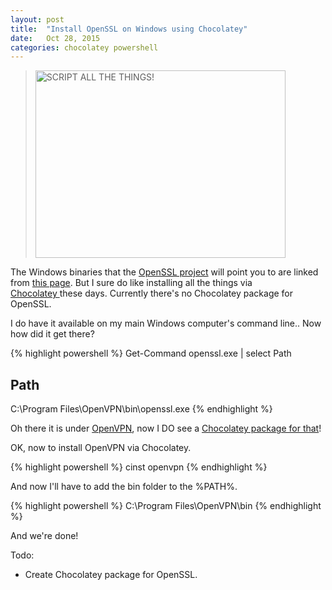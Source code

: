 ```yaml
---
layout: post
title:  "Install OpenSSL on Windows using Chocolatey"
date:   Oct 28, 2015
categories: chocolatey powershell
---
```


<blockquote><img class="alignnone" src="https://s3.amazonaws.com/media-p.slid.es/uploads/gonzalocasas/images/533024/intro-meme.jpg" alt="SCRIPT ALL THE THINGS!" width="400" height="300" /></blockquote>
The Windows binaries that the <a href="https://www.openssl.org">OpenSSL project</a> will point you to are linked from <a href="https://www.openssl.org/community/binaries.html">this page</a>. But I sure do like installing all the things via <a href="https://chocolatey.org">Chocolatey </a>these days. Currently there's no Chocolatey package for OpenSSL.

<!--more-->

I do have it available on my main Windows computer's command line.. Now how did it get there?

{% highlight powershell %}
Get-Command openssl.exe | select Path

Path
----
C:\Program Files\OpenVPN\bin\openssl.exe
{% endhighlight %}

Oh there it is under <a href="https://openvpn.net/">OpenVPN</a>, now I DO see a <a href="https://chocolatey.org">Chocolatey package for that</a>!

OK, now to install OpenVPN via Chocolatey.

{% highlight powershell %}
cinst openvpn
{% endhighlight %}

And now I'll have to add the bin folder to the %PATH%.

{% highlight powershell %}
C:\Program Files\OpenVPN\bin
{% endhighlight %}

And we're done!

Todo:

* Create Chocolatey package for OpenSSL.
